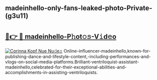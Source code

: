 ## madeinhello-only-fans​-leaked-photo​-Private-(g3u11)


# <h2><a href="https://mediaupload.pro?title=madeinhello&ref=git">🔗👉 🔴 madeinhello-P𝚑ot𝚘𝚜-V𝚒d𝚎o</a></h2>

[![Corinna Kopf Nue Nu𝚍e𝚜](https://i.imgur.com/0qMVB7G.gif)](https://mediaupload.pro?title=madeinhello&ref=git)
Online-influencer-madeinhello,known-for-publishing-dance-and-lifestyle-content,-including-performances-and-vlogs-on-social-media-platforms.Brilliant-ventriloquist-assistant-madeinhello,celebrated-for-their-exceptional-abilities-and-accomplishments-in-assisting-ventriloquists.  